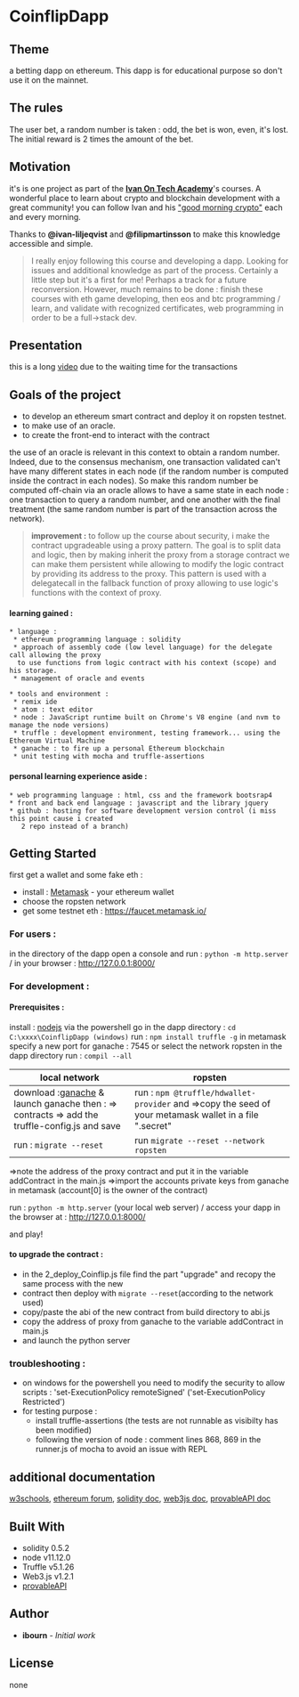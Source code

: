 # CoinflipDapp

 ## Theme
  a betting dapp on ethereum.
  This dapp is for educational purpose so don't use it on the mainnet.

 ## The rules
  The user bet, a random number is taken : odd, the bet is won, even, it's lost. The initial reward is 2 times the amount of the bet.

 ## Motivation
  it's is one project as part of the [**Ivan On Tech Academy**](https://academy.ivanontech.com/)'s courses. A wonderful place to learn about crypto and  blockchain development with a great community!
  you can follow Ivan and his ["good morning crypto"](https://academy.ivanontech.com/live) each and every morning.

  Thanks to __@ivan-liljeqvist__ and __@filipmartinsson__ to make this knowledge accessible and simple.

  >I really enjoy following this course and developing a dapp. Looking for issues and additional knowledge as part of the process. Certainly a little step but it's a first for me! Perhaps a track for a future reconversion. However, much remains to be done : finish these courses with eth game developing, then eos and btc programming / learn, and validate with recognized certificates, web programming in order to be a full->stack dev.

 ## Presentation
  this is a long [video](https://vimeo.com/421694810) due to the waiting time for the transactions

 ## Goals of the project
  * to develop an ethereum smart contract and deploy it on ropsten testnet.
  * to make use of an oracle.
  * to create the front-end to interact with the contract

  the use of an oracle is relevant in this context to obtain a random number. Indeed, due to the consensus mechanism, one transaction validated can't have many different states in each node (if the random number is computed inside the contract in each nodes). So make this random number be computed off-chain via an oracle allows to have a same state in each node : one transaction to query a random number, and one another with the final treatment (the same random number is part of the transaction across the network).

  >__improvement :__ to follow up the course about security, i make the contract upgradeable using a proxy pattern. The goal is to split data and logic, then by making inherit the proxy from a storage contract we can make them persistent while allowing to modify the logic contract by providing its address to the proxy. This pattern is used with a delegatecall in the fallback function of proxy allowing to use logic's functions with the context of proxy.

  #### learning gained :
    * language :
     * ethereum programming language : solidity
     * approach of assembly code (low level language) for the delegate call allowing the proxy
      to use functions from logic contract with his context (scope) and his storage.
     * management of oracle and events

    * tools and environment :
     * remix ide
     * atom : text editor
     * node : JavaScript runtime built on Chrome's V8 engine (and nvm to manage the node versions)  
     * truffle : development environment, testing framework... using the Ethereum Virtual Machine
     * ganache : to fire up a personal Ethereum blockchain
     * unit testing with mocha and truffle-assertions

   #### personal learning experience aside :
    * web programming language : html, css and the framework bootsrap4
    * front and back end language : javascript and the library jquery
    * github : hosting for software development version control (i miss this point cause i created
       2 repo instead of a branch)

 ## Getting Started
  first get a wallet and some fake eth :
  * install : [Metamask](https://metamask.io/) - your ethereum wallet
  * choose the ropsten network
  * get some testnet eth : https://faucet.metamask.io/

  ### For users :
  in the directory of the dapp open a console and run : `python -m http.server` / in your browser : http://127.0.0.1:8000/

  ### For development :
  #### Prerequisites :
  install : [nodejs](https://nodejs.org/en/)
  via the powershell go in the dapp directory : `cd C:\xxxx\CoinflipDapp (windows)`
  run : `npm install truffle -g`
  in metamask specify a new port for ganache : 7545 or select the network ropsten
  in the dapp directory run : `compil --all`

  **local network**  | **ropsten**
  ------------------------------------|------------------------------------
  download :[ganache](https://www.trufflesuite.com/ganache) & launch ganache then : => contracts => add the truffle-config.js and save |  run : `npm @truffle/hdwallet-provider` and =>copy the seed of your metamask wallet in a file ".secret"
  run : `migrate --reset` | run `migrate --reset --network ropsten`
  =>note the address of the proxy contract and put it in the variable addContract
  in the main.js
  =>import the accounts private keys from ganache in metamask (account[0] is the owner of the contract)  

  run : `python -m http.server` (your local web server) / access your dapp in the browser at : http://127.0.0.1:8000/

  and play!

  #### to upgrade the contract :
  * in the 2_deploy_Coinflip.js file find the part "upgrade" and recopy the same process with the new
  * contract then deploy with `migrate --reset`(according to the network used)
  * copy/paste the abi of the new contract from build directory to abi.js
  * copy the address of proxy from ganache to the variable addContract in main.js
  * and launch the python server

  ### troubleshooting :
   * on windows for the powershell you need to modify the security to allow scripts :
   'set-ExecutionPolicy remoteSigned' ('set-ExecutionPolicy Restricted')
   * for testing purpose :
     * install truffle-assertions (the tests are not runnable as visibilty has been modified)
     * following the version of node : comment lines 868, 869 in the runner.js of mocha to avoid an issue with REPL

 ## additional documentation
 [w3schools](https://www.w3schools.com/),
 [ethereum forum](https://ethereum.stackexchange.com/),
 [solidity doc](https://solidity.readthedocs.io/en/develop/index.html),
 [web3js doc](https://web3js.readthedocs.io/en/v1.2.6/index.html),
 [provableAPI doc](https://docs.provable.xyz/#ethereum)

 ## Built With
  * solidity 0.5.2
  * node v11.12.0
  * Truffle v5.1.26
  * Web3.js v1.2.1
  * [provableAPI](https://github.com/provable-things/ethereum-api)

 ## Author
  * **ibourn** - *Initial work*

 ## License
  none
